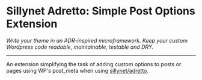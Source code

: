 # Sillynet Adretto: Simple Post Options Extension

_Write your theme in an ADR-inspired microframework. Keep your custom Wordpress
code readable, maintainable, testable and DRY._

---

An extension simplifying the task of adding custom options to posts or pages
using WP's post_meta when using [sillynet/adretto]().

